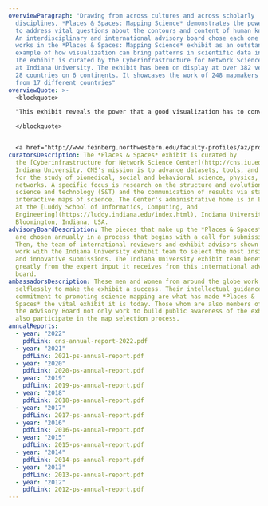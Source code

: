 ```yaml
---
overviewParagraph: "Drawing from across cultures and across scholarly
  disciplines, *Places & Spaces: Mapping Science* demonstrates the power of maps
  to address vital questions about the contours and content of human knowledge.
  An interdisciplinary and international advisory board chose each one of the
  works in the *Places & Spaces: Mapping Science* exhibit as an outstanding
  example of how visualization can bring patterns in scientific data into focus.
  The exhibit is curated by the Cyberinfrastructure for Network Science Center
  at Indiana University. The exhibit has been on display at over 382 venues in
  28 countries on 6 continents. It showcases the work of 248 mapmakers that hail
  from 17 different countries"
overviewQuote: >-
  <blockquote>

  "This exhibit reveals the power that a good visualization has to convey complex information.”

  </blockquote>


  <a href="http://www.feinberg.northwestern.edu/faculty-profiles/az/profile.html?xid=29964">Kristi Holmes, PhD</a>, director of the Galter Health Sciences Library and associate professor in <a href="http://informatics.northwestern.edu/hbmi/">Preventive Medicine-Health and Biomedical Informatics</a>
curatorsDescription: The *Places & Spaces* exhibit is curated by
  the [Cyberinfrastructure for Network Science Center](http://cns.iu.edu/) at
  Indiana University. CNS's mission is to advance datasets, tools, and services
  for the study of biomedical, social and behavioral science, physics, and other
  networks. A specific focus is research on the structure and evolution of
  science and technology (S&T) and the communication of results via static and
  interactive maps of science. The Center's administrative home is in Luddy Hall
  at the [Luddy School of Informatics, Computing, and
  Engineering](https://luddy.indiana.edu/index.html), Indiana University,
  Bloomington, Indiana, USA.
advisoryBoardDescription: The pieces that make up the *Places & Spaces* exhibit
  are chosen annually in a process that begins with a call for submissions.
  Then, the team of international reviewers and exhibit advisors shown below
  work with the Indiana University exhibit team to select the most insightful
  and innovative submissions. The Indiana University exhibit team benefits
  greatly from the expert input it receives from this international advisory
  board.
ambassadorsDescription: These men and women from around the globe work
  selflessly to make the exhibit a success. Their intellectual guidance and
  commitment to promoting science mapping are what has made *Places &
  Spaces* the vital exhibit it is today. Those whom are also members of
  the Advisory Board not only work to build public awareness of the exhibit, but
  also participate in the map selection process.
annualReports:
  - year: "2022"
    pdfLink: cns-annual-report-2022.pdf
  - year: "2021"
    pdfLink: 2021-ps-annual-report.pdf
  - year: "2020"
    pdfLink: 2020-ps-annual-report.pdf
  - year: "2019"
    pdfLink: 2019-ps-annual-report.pdf
  - year: "2018"
    pdfLink: 2018-ps-annual-report.pdf
  - year: "2017"
    pdfLink: 2017-ps-annual-report.pdf
  - year: "2016"
    pdfLink: 2016-ps-annual-report.pdf
  - year: "2015"
    pdfLink: 2015-ps-annual-report.pdf
  - year: "2014"
    pdfLink: 2014-ps-annual-report.pdf
  - year: "2013"
    pdfLink: 2013-ps-annual-report.pdf
  - year: "2012"
    pdfLink: 2012-ps-annual-report.pdf
---
```

